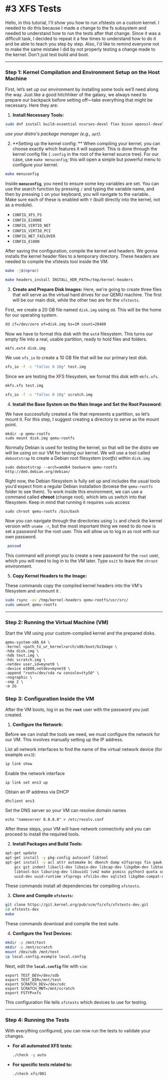 # #3 XFS Tests

Hello, in this tutorial, I'll show you how to run xfstests on a custom kernel. I needed to do this because I made a change to the fs subsystem and needed to understand how to run the tests after that change. Since it was a difficult task, I decided to repeat it a few times to understand how to do it and be able to teach you step by step. Also, I'd like to remind everyone not to make the same mistake I did by not properly testing a change made to the kernel. Don't just test build and boot. 


---
### **Step 1: Kernel Compilation and Environment Setup on the Host Machine**

First, let’s set up our environment by installing some tools we’ll need along the way. Just like a good hitchhiker of the galaxy, we always need to prepare our backpack before setting off—take everything that might be necessary. Here they are:

1.  **Install Necessary Tools:**
   ```bash
   sudo dnf install build-essential ncurses-devel flex bison openssl-devel libssl-devel dkms elfutils-libelf-devel libudev-devel pciutils-devel python3-devel qemu-system-x86 debootstrap rsync
   ```
*use your distro's package manager (e.g., `apt`).*

2.  **Setting up the kernel config: **
When compiling your kernel, you can choose exactly which features it will support. This is done through the kernel config file (`.config` in the root of the kernel source tree). For our case, use `make menuconfig`; this will open a simple but powerful menu to configure your kernel.

   ```bash
   make menuconfig
   ```

   Inside **`menuconfig`**, you need to ensure some key variables are set. You can use the search function by pressing `/` and typing the variable name, and then by pressing `1` on your keyboard, you will navigate to the variable.. Make sure each of these is enabled with `Y` (built directly into the kernel, not as a module).

   * `CONFIG_XFS_FS`
   * `CONFIG_E1000E`
   * `CONFIG_VIRTIO_NET`
   * `CONFIG_VIRTIO_PCI`
   * `CONFIG_NET_FAILOVER`
   * `CONFIG_E1000`

   After saving the configuration, compile the kernel and headers. We gonna installs the kernel header files to a temporary directory. These headers are needed to compile the xfstests tool inside the VM.

   ```bash
   make -j$(nproc)
   ```

   ```bash
   make headers_install INSTALL_HDR_PATH=/tmp/kernel-headers
   ```


3.  **Create and Prepare Disk Images:**
   Here, we're going to create three files that will serve as the virtual hard drives for our QEMU machine. The first will be our main disk, while the other two are for the `xfstests`.


   First, we create a 20 GB file named `disk.img` using `dd`. This will be the home for our operating system.

   ```bash
   dd if=/dev/zero of=disk.img bs=1M count=20480
   ```
   Now we have to format this disk with the `ext4` filesystem. This turns our empty file into a real, usable partition, ready to hold files and folders.
   ```bash
   mkfs.ext4 disk.img
   ```
   We use `xfs_io` to create a 10 GB file that will be our primary test disk.
   

   ```bash
   xfs_io -f -c "falloc 0 10g" test.img
   ```
   Since we are testing the XFS filesystem, we format this disk with `mkfs.xfs`.

   ```bash
   mkfs.xfs test.img
   ```
   

   ```bash
   xfs_io -f -c "falloc 0 10g" scratch.img
   ```
   

4.  **Install the Base System on the Main Image and Set the Root Password:**

We have successfully created a file that represents a partition, so let’s mount it. For this step, I suggest creating a directory to serve as the mount point.

```
mkdir -p qemu-rootfs
sudo mount disk.img qemu-rootfs
```

Normally Debian is used for testing the kernel, so that will be the distro we will be using on our VM for testing our kernel. We will use a tool called `debootstrap` to create a Debian root filesystem (_rootfs_) within `disk.img`

```
sudo debootstrap --arch=amd64 bookworm qemu-rootfs http://deb.debian.org/debian/
```

Right now, the Debian filesystem is fully set up and includes the usual tools you’d expect from a regular Debian installation (browse the `qemu-rootfs` folder to see them). To work inside this environment, we can use a command called **chroot** (change root), which lets us switch into that filesystem. Keep in mind that running it requires `sudo` access

```
sudo chroot qemu-rootfs /bin/bash
```
Now you can navigate through the directories using `ls` and check the kernel version with `uname -r`, but the most important thing we need to do now is set a password for the root user. This will allow us to log in as root with our own password.

  ```bash
   passwd
 ```
  This command will prompt you to create a new password for the `root` user, which you will need to log in to the VM later. Type `exit` to leave the `chroot` environment.


5.  **Copy Kernel Headers to the Image:**


  These commands copy the compiled kernel headers into the VM's filesystem and unmount it .
  ```bash
  sudo rsync -av /tmp/kernel-headers qemu-rootfs/usr/src/
  sudo umount qemu-rootfs
  ```

---
### **Step 2: Running the Virtual Machine (VM)**

Start the VM using your custom-compiled kernel and the prepared disks.

```
qemu-system-x86_64 \
-kernel <path_to_ur_kernel>arch/x86/boot/bzImage \
-hda disk.img \
-hdb test.img \
-hdc scratch.img \
-netdev user,id=mynet0 \
-device e1000,netdev=mynet0 \
-append "root=/dev/sda rw console=ttyS0" \
-nographic \
-smp 2 \
-m 2G 
```

### **Step 3: Configuration Inside the VM**

After the VM boots, log in as the **`root`** user with the password you just created.

1.  **Configure the Network:**

Before we can install the tools we need, we must configure the network for our VM. This involves manually setting up the IP address. 


List all network interfaces to find the name of the virtual network device (for example `ens3`):

   ```bash
  ip link show
```
Enable the network interface
 ```
ip link set ens3 up
```
Obtain an IP address via DHCP
```
dhclient ens3
```
Set the DNS server so your VM can resolve domain names
```
echo "nameserver 8.8.8.8" > /etc/resolv.conf
```
After these steps, your VM will have network connectivity and you can proceed to install the required tools.




2.  **Install Packages and Build Tools:**

   ```bash
   apt-get update
   apt-get install -y pkg-config autoconf libtool
   apt-get install -y acl attr automake bc dbench dump e2fsprogs fio gawk \
       gcc git indent libacl1-dev libaio-dev libcap-dev libgdbm-dev libtool \
       libtool-bin liburing-dev libuuid1 lvm2 make psmisc python3 quota sed \
       uuid-dev uuid-runtime xfsprogs xfslibs-dev sqlite3 libgdbm-compat-dev
   ```
   These commands install all dependencies for compiling `xfstests`.

3.  **Clone and Compile `xfstests`:**

   ```bash
   git clone https://git.kernel.org/pub/scm/fs/xfs/xfstests-dev.git
   cd xfstests-dev
   make
   ```
   These commands download and compile the test suite.

4.  **Configure the Test Devices:**

   ```bash
   mkdir -p /mnt/test
   mkdir -p /mnt/scratch
   mount /dev/sdb /mnt/test
   cp local.config.example local.config
   ```
   Next, edit the **`local.config`** file with `vim`:

   ```
   export TEST_DEV=/dev/sdb
   export TEST_DIR=/mnt/test
   export SCRATCH_DEV=/dev/sdc
   export SCRATCH_MNT=/mnt/scratch
   export FSTYP=xfs
   ```
   This configuration file tells `xfstests` which devices to use for testing.

---
### **Step 4: Running the Tests**

With everything configured, you can now run the tests to validate your changes.

* **For all automated XFS tests:**
   ```bash
   ./check -g auto
   ```

* **For specific tests related to:**
   ```bash
   ./check xfs/001
   ```